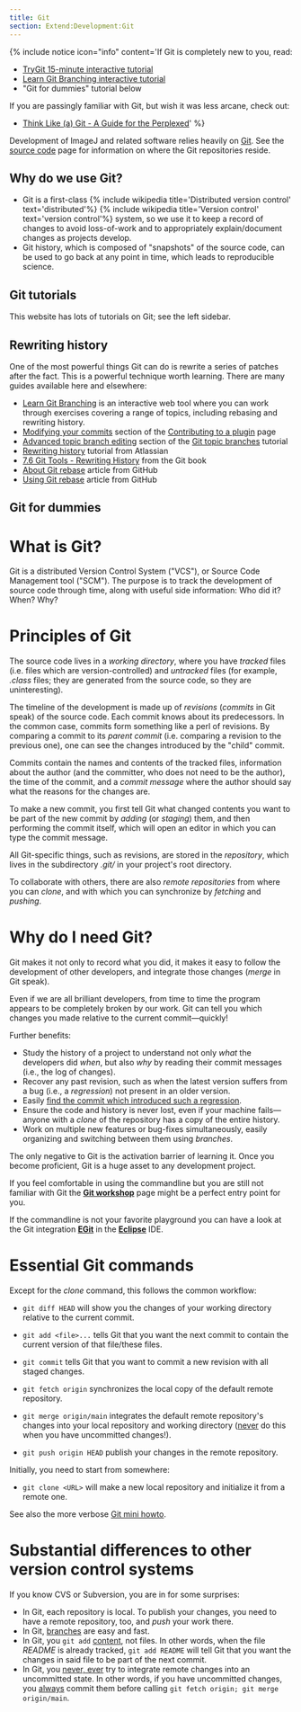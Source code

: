 ```yaml
---
title: Git
section: Extend:Development:Git
---
```


{% include notice icon="info" content='If Git is completely new to you, read:

-   [TryGit 15-minute interactive tutorial](https://try.github.io/)
-   [Learn Git Branching interactive tutorial](http://pcottle.github.io/learnGitBranching/)
-   "Git for dummies" tutorial below

If you are passingly familiar with Git, but wish it was less arcane, check out:

-   [Think Like (a) Git - A Guide for the Perplexed](http://think-like-a-git.net/)' %}

Development of ImageJ and related software relies heavily on [Git](http://git-scm.com/). See the [source code](/develop/source) page for information on where the Git repositories reside.

## Why do we use Git?

-   Git is a first-class {% include wikipedia title='Distributed version control' text='distributed'%} {% include wikipedia title='Version control' text='version control'%} system, so we use it to keep a record of changes to avoid loss-of-work and to appropriately explain/document changes as projects develop.
-   Git history, which is composed of "snapshots" of the source code, can be used to go back at any point in time, which leads to reproducible science.

## Git tutorials

This website has lots of tutorials on Git; see the left sidebar.

## Rewriting history

One of the most powerful things Git can do is rewrite a series of patches after the fact. This is a powerful technique worth learning. There are many guides available here and elsewhere:

* [Learn Git Branching](https://learngitbranching.js.org/) is an interactive web tool where you can work through exercises covering a range of topics, including rebasing and rewriting history.
* [Modifying your commits](/develop/improving-the-code#modifying-your-commits) section of the [Contributing to a plugin](/develop/improving-the-code) page
*   [Advanced topic branch editing](/develop/git/topic-branches#advanced-topic-branch-editing-ka-rebase-on-drugs) section of the [Git topic branches](/develop/git/topic-branches) tutorial
*   [Rewriting history](https://www.atlassian.com/git/tutorials/rewriting-history/) tutorial from Atlassian
*   [7.6 Git Tools - Rewriting History](https://git-scm.com/book/en/v2/Git-Tools-Rewriting-History) from the Git book
*   [About Git rebase](https://help.github.com/articles/about-git-rebase/) article from GitHub
*   [Using Git rebase](https://help.github.com/articles/using-git-rebase/) article from GitHub

## Git for dummies

# What is Git?

Git is a distributed Version Control System ("VCS"), or Source Code Management tool ("SCM"). The purpose is to track the development of source code through time, along with useful side information: Who did it? When? Why?

# Principles of Git

The source code lives in a *working directory*, where you have *tracked* files (i.e. files which are version-controlled) and *untracked* files (for example, *.class* files; they are generated from the source code, so they are uninteresting).

The timeline of the development is made up of *revisions* (*commits* in Git speak) of the source code. Each commit knows about its predecessors. In the common case, commits form something like a perl of revisions. By comparing a commit to its *parent commit* (i.e. comparing a revision to the previous one), one can see the changes introduced by the "child" commit.

Commits contain the names and contents of the tracked files, information about the author (and the committer, who does not need to be the author), the time of the commit, and a *commit message* where the author should say what the reasons for the changes are.

To make a new commit, you first tell Git what changed contents you want to be part of the new commit by *adding* (or *staging*) them, and then performing the commit itself, which will open an editor in which you can type the commit message.

All Git-specific things, such as revisions, are stored in the *repository*, which lives in the subdirectory *.git/* in your project's root directory.

To collaborate with others, there are also *remote repositories* from where you can *clone*, and with which you can synchronize by *fetching* and *pushing*.

# Why do I need Git?

Git makes it not only to record what you did, it makes it easy to follow the development of other developers, and integrate those changes (*merge* in Git speak).

Even if we are all brilliant developers, from time to time the program appears to be completely broken by our work. Git can tell you which changes you made relative to the current commit—quickly!

Further benefits:

-   Study the history of a project to understand not only *what* the developers did *when*, but also *why* by reading their commit messages (i.e., the log of changes).
-   Recover any past revision, such as when the latest version suffers from a bug (i.e., a *regression*) not present in an older version.
-   Easily [find the commit which introduced such a regression](/develop/git/pinpoint-regressions).
-   Ensure the code and history is never lost, even if your machine fails—anyone with a *clone* of the repository has a copy of the entire history.
-   Work on multiple new features or bug-fixes simultaneously, easily organizing and switching between them using *branches*.

The only negative to Git is the activation barrier of learning it. Once you become proficient, Git is a huge asset to any development project.

If you feel comfortable in using the commandline but you are still not familiar with Git the **[Git workshop](/develop/git/workshop)** page might be a perfect entry point for you.

If the commandline is not your favorite playground you can have a look at the Git integration **[EGit](/develop/git/eclipse)** in the **[Eclipse](/develop/eclipse)** IDE.

# Essential Git commands

Except for the *clone* command, this follows the common workflow:

-   `git diff HEAD` will show you the changes of your working directory relative to the current commit.

-   `git add <file>...` tells Git that you want the next commit to contain the current version of that file/these files.

-   `git commit` tells Git that you want to commit a new revision with all staged changes.

-   `git fetch origin` synchronizes the local copy of the default remote repository.

-   `git merge origin/main` integrates the default remote repository's changes into your local repository and working directory (<u>never</u> do this when you have uncommitted changes!).

-   `git push origin HEAD` publish your changes in the remote repository.

Initially, you need to start from somewhere:

-   `git clone <URL>` will make a new local repository and initialize it from a remote one.

See also the more verbose [Git mini howto](/develop/git/mini-howto).

# Substantial differences to other version control systems

If you know CVS or Subversion, you are in for some surprises:

-   In Git, each repository is local. To publish your changes, you need to have a remote repository, too, and *push* your work there.
-   In Git, [branches](/develop/git/topic-branches) are easy and fast.
-   In Git, you `git add` <u>content</u>, not files. In other words, when the file *README* is already tracked, `git add README` will tell Git that you want the changes in said file to be part of the next commit.
-   In Git, you <u>never, ever</u> try to integrate remote changes into an uncommitted state. In other words, if you have uncommitted changes, you <u>always</u> commit them before calling `git fetch origin; git merge origin/main`.


